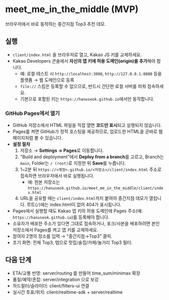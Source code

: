 # meet_me_in_the_middle (MVP)
브라우저에서 바로 동작하는 중간지점 Top3 추천 데모.

## 실행
- `client/index.html` 을 브라우저로 열고, Kakao JS 키를 교체하세요.
- Kakao Developers 콘솔에서 **자신의 앱 키에 허용 도메인(origin)을 추가**해야 합니다.
  - 예: 로컬 테스트 시 `http://localhost:3000`, `http://127.0.0.1:8080` 등을 플랫폼 → 웹 도메인으로 등록
  - `file://` 스킴은 등록할 수 없으므로, 반드시 간단한 로컬 서버를 띄워 접속하세요.
  - 기본으로 포함된 키는 `https://hanuseok.github.io`에서만 동작합니다.

### GitHub Pages에서 열기
- GitHub 저장소에서 HTML 파일을 직접 열면 **코드만 표시**되고 실행되지 않습니다.
- Pages를 켜면 GitHub가 정적 호스팅을 제공하므로, 업로드한 HTML을 곧바로 웹 페이지처럼 볼 수 있습니다.
- **설정 절차**
  1. 저장소 → **Settings → Pages**로 이동합니다.
  2. "Build and deployment"에서 **Deploy from a branch**를 고르고, Branch는 `main`, Folder는 `/ (root)`로 지정한 뒤 **Save**를 누릅니다.
  3. 1~2분 뒤 `https://<계정>.github.io/<저장소>/client/index.html` 주소로 접속하면 브라우저에서 바로 실행됩니다.
     - 예: 원본 저장소는 `https://hanuseok.github.io/meet_me_in_the_middle/client/index.html`
  4. URL을 공유할 때는 `client/index.html`까지 붙여야 중간지점 데모가 열립니다. 루트(`/`)에는 index.html이 없어 404가 표시됩니다.
- Pages에서 실행할 때도 Kakao 앱 키의 허용 도메인에 Pages 주소(예: `https://hanuseok.github.io`)를 등록해야 합니다.
- 소유자가 배포한 주소가 있다면 그대로 접속하거나, 포크/사본을 배포하려면 본인 저장소에서 Pages를 켜고 앱 키를 교체하세요.
- 참여자 2명의 장소를 입력 → "중간지점→Top3" 클릭.
- 초기 화면: 전체 Top3, 탭으로 맛집/술집/카페/놀거리 Top3 필터.

## 다음 단계
- ETA/교통 반영: server/routing 를 만들어 time_sum/minimax 확장
- 품질/예약/혼잡: server/integration 으로 보강
- 하드필터/슬라이더: client/filters-ui 연결
- 실시간 투표/위치: client/realtime-sdk + server/realtime
